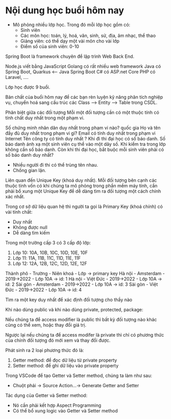 # Nội dung học buổi hôm nay

- Mô phỏng nhiều lớp học. Trong đó mỗi lớp học gồm có:
  - Sinh viên
  - Các môn học: toán, lý, hoá, văn, sinh, sử, địa, âm nhạc, thể thao
  - Giảng viên: có thể dạy một vài môn cho vài lớp
  - Điểm số của sinh viên: 0-10

Spring Boot là framework chuyên để lập trình Web Back End.

Node.js viết bằng JavaScript
Golang có rất nhiều web framework
Java có Spring Boot, Quarkus <-- Java Spring Boot
C# có ASP.net Core
PHP có Laravel, ....

Lớp học được 9 buổi.

Bản chất của buổi hôm nay để các bạn rèn luyện kỹ năng phân tích nghiệp vụ, chuyển hoá sang cấu trúc các Class --> Entity --> Table trong CSDL.


Phân biệt giữa các đối tượng
Mỗi một đối tượng cần có một thuộc tính có tính chất duy nhất trong một phạm vi. 

Số chứng minh nhân dân duy nhất trong phạm vi nào? quốc gia
Họ và tên đầy đủ duy nhất trong phạm vi gì?
Email có tính duy nhất trong phạm vi Internet
Tên công ty có tính duy nhất ?
Khi đi thi đại học có số báo danh. Số báo danh ánh xạ một sinh viên cụ thể vào một dãy số.
Khi kiểm tra trong lớp không cần số báo danh.
Còn khi thi đại học, bắt buộc mỗi sinh viên phải có số báo danh duy nhất? 

+ Nhiều người đi thi có thể trùng tên nhau.
+ Chống gian lận.

Liên quan đến Unique Key (khoá duy nhất). Mỗi đối tượng bên cạnh các thuộc tính vốn có khi chúng ta mô phỏng trong phần mềm máy tính, cần phải bổ xung một Unique Key để dễ dàng tìm ra đối tượng một cách chính xác nhất.

Trong cơ sở dữ liệu quan hệ thì người ta gọi là Primary Key (khoá chính) có vài tính chất: 
- Duy nhất
- Không được null
- Dễ dàng tìm kiếm


Trong một trường cấp 3 có 3 cấp độ lớp:
1. Lớp 10: 10A, 10B, 10C, 10D, 10E, 10F
2. Lớp 11: 11A, 11B, 11C, 11D, 11E, 11F
3. Lớp 12: 12A, 12B, 12C, 12D, 12E, 12F

Thành phô - Trường  - Niên khoá  - Lớp     -> primary key
Hà nội  - Amsterdam - 2019->2022 - Lớp 10A -> id: 1
Hà nội  - Việt Đức  - 2019->2022 - Lớp 10A -> id: 2
Sài gòn - Amsterdam - 2019->2022 - Lớp 10A -> id: 3
Sài gòn - Việt Đức  - 2019->2022 - Lớp 10A -> id: 4

Tìm ra một key duy nhất để xác định đối tượng cho thầy nào

Khi nào dùng public và khi nào dùng private, protected, package:

Nếu chúng ta để access modifier là public thì bất kỳ đối tượng nào khác cũng có thể xem, hoặc thay đổi giá trị.

Ngược lại nếu chúng ta để access modifer là private thì chỉ có phương thức của chính đối tượng đó mới xem và thay đổi được.

Phát sinh ra 2 loại phương thức đó là:
1. Getter method: để đọc dữ liệu từ private property
2. Setter method: để ghi dữ liệu vào private property

Trong VSCode để tạo Getter và Setter method, chúng ta làm như sau:

- Chuột phải -> Source Action...-> Generate Getter and Setter

Tác dụng của Getter và Setter method:
- Nó cần phải kết hợp Aspect Programming
- Có thể bổ xung logic vào Getter và Setter method